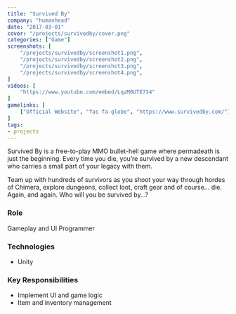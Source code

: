 ```yaml
---
title: "Survived By"
company: "humanhead"
date: "2017-03-01"
cover: "/projects/survivedby/cover.png"
categories: ["Game"]
screenshots: [
    "/projects/survivedby/screenshot1.png",
    "/projects/survivedby/screenshot2.png",
    "/projects/survivedby/screenshot3.png",
    "/projects/survivedby/screenshot4.png",
]
videos: [
    "https://www.youtube.com/embed/LqzM0UTE734"
]
gamelinks: [
    ["Official Website", "fas fa-globe", "https://www.survivedby.com/"],
]
tags:
- projects
---
```


Survived By is a free-to-play MMO bullet-hell game where permadeath is just the beginning. Every time you die, you’re survived by a new descendant who carries a small part of your legacy with them.

Team up with hundreds of survivors as you shoot your way through hordes of Chimera, explore dungeons, collect loot, craft gear and of course… die. Again, and again. Who will you be survived by…?

### Role
Gameplay and UI Programmer

### Technologies
* Unity

### Key Responsibilities
* Implement UI and game logic
* Item and inventory management